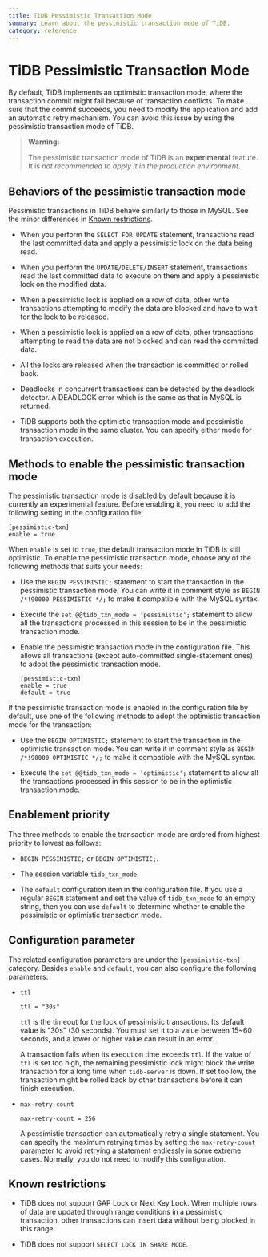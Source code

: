 ```yaml
---
title: TiDB Pessimistic Transaction Mode
summary: Learn about the pessimistic transaction mode of TiDB.
category: reference
---
```


# TiDB Pessimistic Transaction Mode

By default, TiDB implements an optimistic transaction mode, where the transaction commit might fail because of transaction conflicts. To make sure that the commit succeeds, you need to modify the application and add an automatic retry mechanism. You can avoid this issue by using the pessimistic transaction mode of TiDB.

> **Warning:**
>
> The pessimistic transaction mode of TiDB is an **experimental** feature. It is *not recommended to apply it in the production environment*.

## Behaviors of the pessimistic transaction mode

Pessimistic transactions in TiDB behave similarly to those in MySQL. See the minor differences in [Known restrictions](#known-restrictions).

- When you perform the `SELECT FOR UPDATE` statement, transactions read the last committed data and apply a pessimistic lock on the data being read.

- When you perform the `UPDATE/DELETE/INSERT` statement, transactions read the last committed data to execute on them and apply a pessimistic lock on the modified data.

- When a pessimistic lock is applied on a row of data, other write transactions attempting to modify the data are blocked and have to wait for the lock to be released.

- When a pessimistic lock is applied on a row of data, other transactions attempting to read the data are not blocked and can read the committed data.

- All the locks are released when the transaction is committed or rolled back.

- Deadlocks in concurrent transactions can be detected by the deadlock detector. A DEADLOCK error which is the same as that in MySQL is returned.

- TiDB supports both the optimistic transaction mode and pessimistic transaction mode in the same cluster. You can specify either mode for transaction execution.

## Methods to enable the pessimistic transaction mode

The pessimistic transaction mode is disabled by default because it is currently an experimental feature. Before enabling it, you need to add the following setting in the configuration file:

```
[pessimistic-txn]
enable = true
```

When `enable` is set to `true`, the default transaction mode in TiDB is still optimistic. To enable the pessimistic transaction mode, choose any of the following methods that suits your needs:

- Use the `BEGIN PESSIMISTIC;` statement to start the transaction in the pessimistic transaction mode. You can write it in comment style as `BEGIN /*!90000 PESSIMISTIC */;` to make it compatible with the MySQL syntax.

- Execute the `set @@tidb_txn_mode = 'pessimistic';` statement to allow all the transactions processed in this session to be in the pessimistic transaction mode.

- Enable the pessimistic transaction mode in the configuration file. This allows all transactions (except auto-committed single-statement ones) to adopt the pessimistic transaction mode.

  ```
  [pessimistic-txn]
  enable = true
  default = true
  ```

If the pessimistic transaction mode is enabled in the configuration file by default, use one of the following methods to adopt the optimistic transaction mode for the transaction:

- Use the `BEGIN OPTIMISTIC;` statement to start the transaction in the optimistic transaction mode. You can write it in comment style as `BEGIN /*!90000 OPTIMISTIC */;` to make it compatible with the MySQL syntax.

- Execute the `set @@tidb_txn_mode = 'optimistic';` statement to allow all the transactions processed in this session to be in the optimistic transaction mode.

## Enablement priority

The three methods to enable the transaction mode are ordered from highest priority to lowest as follows:

- `BEGIN PESSIMISTIC;` or `BEGIN OPTIMISTIC;`.

- The session variable `tidb_txn_mode`.

-  The `default` configuration item in the configuration file. If you use a regular `BEGIN` statement and set the value of `tidb_txn_mode` to an empty string, then you can use `default` to determine whether to enable the pessimistic or optimistic transaction mode.

## Configuration parameter

The related configuration parameters are under the `[pessimistic-txn]` category. Besides `enable` and `default`, you can also configure the following parameters:

- `ttl`

  ```
  ttl = "30s"
  ```

  `ttl` is the timeout for the lock of pessimistic transactions. Its default value is "30s" (30 seconds). You must set it to a value between 15~60 seconds, and a lower or higher value can result in an error.

  A transaction fails when its execution time exceeds `ttl`. If the value of `ttl` is set too high, the remaining pessimistic lock might block the write transaction for a long time when `tidb-server` is down. If set too low, the transaction might be rolled back by other transactions before it can finish execution.

- `max-retry-count`

  ```
  max-retry-count = 256
  ```

  A pessimistic transaction can automatically retry a single statement. You can specify the maximum retrying times by setting the `max-retry-count` parameter to avoid retrying a statement endlessly in some extreme cases. Normally, you do not need to modify this configuration.

## Known restrictions

- TiDB does not support GAP Lock or Next Key Lock. When multiple rows of data are updated through range conditions in a pessimistic transaction, other transactions can insert data without being blocked in this range.

- TiDB does not support `SELECT LOCK IN SHARE MODE`.
